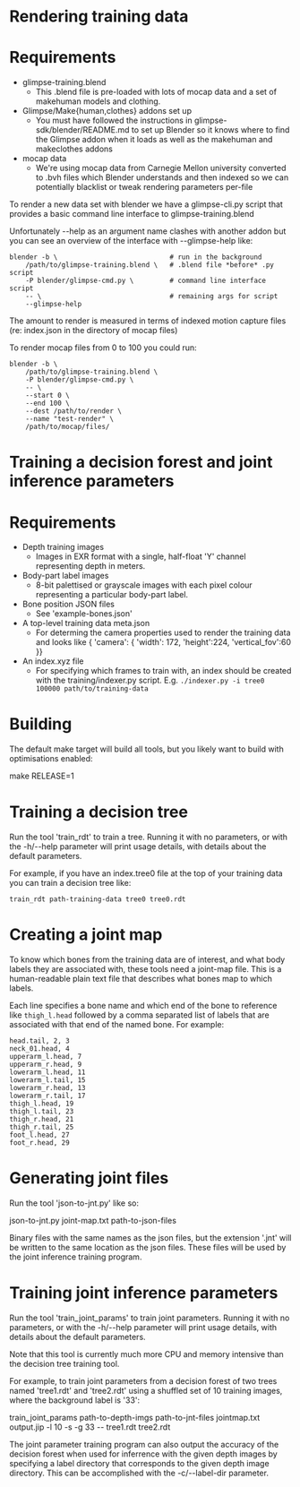 Rendering training data
=======================

Requirements
============

* glimpse-training.blend
  - This .blend file is pre-loaded with lots of mocap data and a set
    of makehuman models and clothing.
* Glimpse/Make{human,clothes} addons set up
  - You must have followed the instructions in glimpse-sdk/blender/README.md
    to set up Blender so it knows where to find the Glimpse addon when it
    loads as well as the makehuman and makeclothes addons
* mocap data
  - We're using mocap data from Carnegie Mellon university converted to
    .bvh files which Blender understands and then indexed so we can
    potentially blacklist or tweak rendering parameters per-file

To render a new data set with blender we have a glimpse-cli.py script that
provides a basic command line interface to glimpse-training.blend

Unfortunately --help as an argument name clashes with another addon but
you can see an overview of the interface with --glimpse-help like:

```
blender -b \                            # run in the background
    /path/to/glimpse-training.blend \   # .blend file *before* .py script
    -P blender/glimpse-cmd.py \         # command line interface script
    -- \                                # remaining args for script
    --glimpse-help
```

The amount to render is measured in terms of indexed motion capture files
(re: index.json in the directory of mocap files)

To render mocap files from 0 to 100 you could run:

```
blender -b \
    /path/to/glimpse-training.blend \
    -P blender/glimpse-cmd.py \
    -- \
    --start 0 \
    --end 100 \
    --dest /path/to/render \
    --name "test-render" \
    /path/to/mocap/files/
```

Training a decision forest and joint inference parameters
=========================================================

Requirements
============

* Depth training images
  - Images in EXR format with a single, half-float 'Y' channel representing
    depth in meters.
* Body-part label images
  - 8-bit palettised or grayscale images with each pixel colour representing
    a particular body-part label.
* Bone position JSON files
  - See 'example-bones.json'
* A top-level training data meta.json
  - For determing the camera properties used to render the training data and
    looks like { 'camera': { 'width': 172, 'height':224, 'vertical_fov':60 }}
* An index.xyz file
  - For specifying which frames to train with, an index should be created
    with the training/indexer.py script.
    E.g. `./indexer.py -i tree0 100000 path/to/training-data`

Building
========

The default make target will build all tools, but you likely want to build with
optimisations enabled:

make RELEASE=1

Training a decision tree
========================

Run the tool 'train_rdt' to train a tree. Running it with no parameters, or
with the -h/--help parameter will print usage details, with details about the
default parameters.

For example, if you have an index.tree0 file at the top of your training data
you can train a decision tree like:

```
train_rdt path-training-data tree0 tree0.rdt
```

Creating a joint map
====================

To know which bones from the training data are of interest, and what body
labels they are associated with, these tools need a joint-map file.  This is a
human-readable plain text file that describes what bones map to which labels.

Each line specifies a bone name and which end of the bone to reference like
`thigh_l.head` followed by a comma separated list of labels that are associated
with that end of the named bone. For example:

    head.tail, 2, 3
    neck_01.head, 4
    upperarm_l.head, 7
    upperarm_r.head, 9
    lowerarm_l.head, 11
    lowerarm_l.tail, 15
    lowerarm_r.head, 13
    lowerarm_r.tail, 17
    thigh_l.head, 19
    thigh_l.tail, 23
    thigh_r.head, 21
    thigh_r.tail, 25
    foot_l.head, 27
    foot_r.head, 29

Generating joint files
======================

Run the tool 'json-to-jnt.py' like so:

json-to-jnt.py joint-map.txt path-to-json-files

Binary files with the same names as the json files, but the extension '.jnt'
will be written to the same location as the json files. These files will be
used by the joint inference training program.

Training joint inference parameters
===================================

Run the tool 'train_joint_params' to train joint parameters. Running it with no
parameters, or with the -h/--help parameter will print usage details, with
details about the default parameters.

Note that this tool is currently much more CPU and memory intensive than the
decision tree training tool.

For example, to train joint parameters from a decision forest of two trees
named 'tree1.rdt' and 'tree2.rdt' using a shuffled set of 10 training images,
where the background label is '33':

train_joint_params path-to-depth-imgs path-to-jnt-files jointmap.txt \
                   output.jip -l 10 -s -g 33 -- tree1.rdt tree2.rdt

The joint parameter training program can also output the accuracy of the
decision forest when used for inferrence with the given depth images by
specifying a label directory that corresponds to the given depth image
directory. This can be accomplished with the -c/--label-dir parameter.
